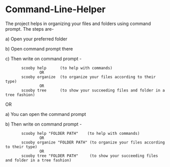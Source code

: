 # Command-Line-Helper
The project helps in organizing your files and folders using command prompt.
The steps are-

a) Open your preferred folder

b) Open command prompt there

c) Then write on command prompt -

           scooby help      (to help with commands)
                   OR
           scooby organize  (to organize your files according to their type)
                   OR
           scooby tree      (to show your succeeding files and folder in a tree fashion)


OR


a) You can open the command prompt

b)  Then write on command prompt -

           scooby help "FOLDER PATH"    (to help with commands)
                   OR
           scooby organize "FOLDER PATH" (to organize your files according to their type)
                   OR
           scooby tree "FOLDER PATH"     (to show your succeeding files and folder in a tree fashion)
